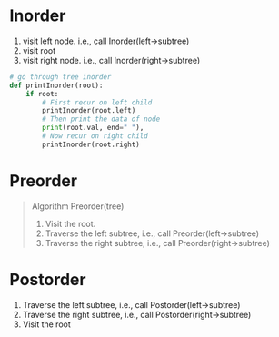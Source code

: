 # Inorder
1) visit left node. i.e., call Inorder(left->subtree)
2) visit root
3) visit right node. i.e., call Inorder(right->subtree)

```python
# go through tree inorder
def printInorder(root):
    if root:
        # First recur on left child
        printInorder(root.left)
        # Then print the data of node
        print(root.val, end=" "),
        # Now recur on right child
        printInorder(root.right)
```

# Preorder
> Algorithm Preorder(tree)
> 
> 1. Visit the root.
> 2. Traverse the left subtree, i.e., call Preorder(left->subtree)
> 3. Traverse the right subtree, i.e., call Preorder(right->subtree)

# Postorder
1. Traverse the left subtree, i.e., call Postorder(left->subtree)
2. Traverse the right subtree, i.e., call Postorder(right->subtree)
3. Visit the root